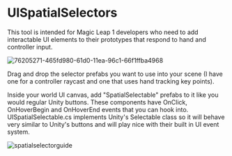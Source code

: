 # UISpatialSelectors
This tool is intended for Magic Leap 1 developers who need to add interactable UI elements to their prototypes that respond to hand and controller input.

![76205271-465fd980-61d0-11ea-96c1-66f1ffba4968](https://user-images.githubusercontent.com/3331628/76226063-b895e580-61f3-11ea-81b6-3faf47a400b3.gif)

Drag and drop the selector prefabs you want to use into your scene (I have one for a controller raycast and one that uses hand tracking key points).

Inside your world UI canvas, add "SpatialSelectable" prefabs to it like you would regular Unity buttons. These components have OnClick, OnHoverBegin and OnHoverEnd events that you can hook into. UISpatialSelectable.cs implements Unity's Selectable class so it will behave very similar to Unity's buttons and will play nice with their built in UI event system.


![spatialselectorguide](https://user-images.githubusercontent.com/3331628/76340862-9fb03180-62d2-11ea-84f4-51af465af2a7.png)
